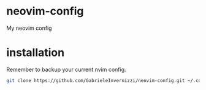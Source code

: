 # neovim-config
My neovim config

# installation

Remember to backup your current nvim config.

```bash
git clone https://github.com/GabrieleInvernizzi/neovim-config.git ~/.config/nvim
```
